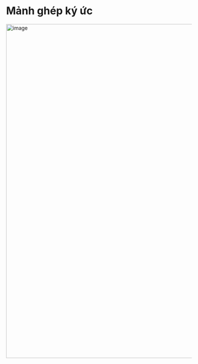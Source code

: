 # Mảnh ghép ký ức

<img width="1919" height="906" alt="image" src="https://github.com/user-attachments/assets/d314b176-5907-4edf-a1f0-8c343ee63dbb" />
